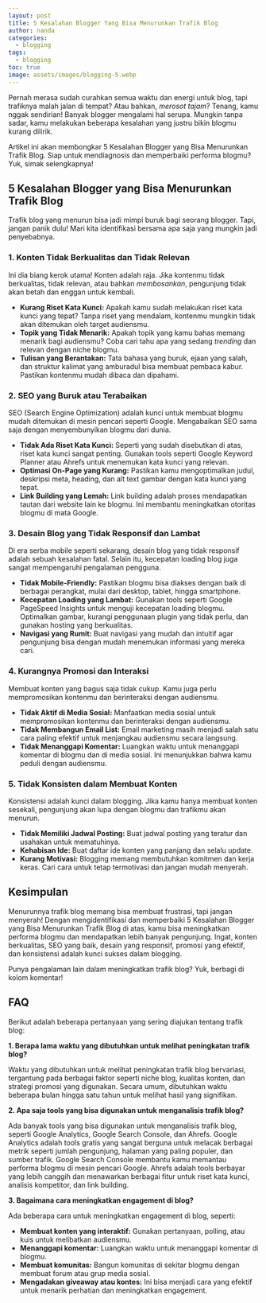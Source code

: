 ```yaml
---
layout: post
title: 5 Kesalahan Blogger Yang Bisa Menurunkan Trafik Blog
author: nanda
categories:
  - blogging
tags:
  - blogging
toc: true
image: assets/images/blogging-5.webp
---
```



Pernah merasa sudah curahkan semua waktu dan energi untuk blog, tapi trafiknya malah jalan di tempat? Atau bahkan, _merosot tajam_? Tenang, kamu nggak sendirian! Banyak blogger mengalami hal serupa. Mungkin tanpa sadar, kamu melakukan beberapa kesalahan yang justru bikin blogmu kurang dilirik.

Artikel ini akan membongkar 5 Kesalahan Blogger yang Bisa Menurunkan Trafik Blog. Siap untuk mendiagnosis dan memperbaiki performa blogmu? Yuk, simak selengkapnya!

## 5 Kesalahan Blogger yang Bisa Menurunkan Trafik Blog

Trafik blog yang menurun bisa jadi mimpi buruk bagi seorang blogger. Tapi, jangan panik dulu! Mari kita identifikasi bersama apa saja yang mungkin jadi penyebabnya.

### 1\. Konten Tidak Berkualitas dan Tidak Relevan

Ini dia biang kerok utama! Konten adalah raja. Jika kontenmu tidak berkualitas, tidak relevan, atau bahkan _membosankan_, pengunjung tidak akan betah dan enggan untuk kembali.

- **Kurang Riset Kata Kunci:** Apakah kamu sudah melakukan riset kata kunci yang tepat? Tanpa riset yang mendalam, kontenmu mungkin tidak akan ditemukan oleh target audiensmu.
- **Topik yang Tidak Menarik:** Apakah topik yang kamu bahas memang menarik bagi audiensmu? Coba cari tahu apa yang sedang _trending_ dan relevan dengan niche blogmu.
- **Tulisan yang Berantakan:** Tata bahasa yang buruk, ejaan yang salah, dan struktur kalimat yang amburadul bisa membuat pembaca kabur. Pastikan kontenmu mudah dibaca dan dipahami.

### 2\. SEO yang Buruk atau Terabaikan

SEO (Search Engine Optimization) adalah kunci untuk membuat blogmu mudah ditemukan di mesin pencari seperti Google. Mengabaikan SEO sama saja dengan menyembunyikan blogmu dari dunia.

- **Tidak Ada Riset Kata Kunci:** Seperti yang sudah disebutkan di atas, riset kata kunci sangat penting. Gunakan tools seperti Google Keyword Planner atau Ahrefs untuk menemukan kata kunci yang relevan.
- **Optimasi On-Page yang Kurang:** Pastikan kamu mengoptimalkan judul, deskripsi meta, heading, dan alt text gambar dengan kata kunci yang tepat.
- **Link Building yang Lemah:** Link building adalah proses mendapatkan tautan dari website lain ke blogmu. Ini membantu meningkatkan otoritas blogmu di mata Google.

### 3\. Desain Blog yang Tidak Responsif dan Lambat

Di era serba mobile seperti sekarang, desain blog yang tidak responsif adalah sebuah kesalahan fatal. Selain itu, kecepatan loading blog juga sangat mempengaruhi pengalaman pengguna.

- **Tidak Mobile-Friendly:** Pastikan blogmu bisa diakses dengan baik di berbagai perangkat, mulai dari desktop, tablet, hingga smartphone.
- **Kecepatan Loading yang Lambat:** Gunakan tools seperti Google PageSpeed Insights untuk menguji kecepatan loading blogmu. Optimalkan gambar, kurangi penggunaan plugin yang tidak perlu, dan gunakan hosting yang berkualitas.
- **Navigasi yang Rumit:** Buat navigasi yang mudah dan intuitif agar pengunjung bisa dengan mudah menemukan informasi yang mereka cari.

### 4\. Kurangnya Promosi dan Interaksi

Membuat konten yang bagus saja tidak cukup. Kamu juga perlu mempromosikan kontenmu dan berinteraksi dengan audiensmu.

- **Tidak Aktif di Media Sosial:** Manfaatkan media sosial untuk mempromosikan kontenmu dan berinteraksi dengan audiensmu.
- **Tidak Membangun Email List:** Email marketing masih menjadi salah satu cara paling efektif untuk menjangkau audiensmu secara langsung.
- **Tidak Menanggapi Komentar:** Luangkan waktu untuk menanggapi komentar di blogmu dan di media sosial. Ini menunjukkan bahwa kamu peduli dengan audiensmu.

### 5\. Tidak Konsisten dalam Membuat Konten

Konsistensi adalah kunci dalam blogging. Jika kamu hanya membuat konten sesekali, pengunjung akan lupa dengan blogmu dan trafikmu akan menurun.

- **Tidak Memiliki Jadwal Posting:** Buat jadwal posting yang teratur dan usahakan untuk mematuhinya.
- **Kehabisan Ide:** Buat daftar ide konten yang panjang dan selalu update.
- **Kurang Motivasi:** Blogging memang membutuhkan komitmen dan kerja keras. Cari cara untuk tetap termotivasi dan jangan mudah menyerah.

## Kesimpulan

Menurunnya trafik blog memang bisa membuat frustrasi, tapi jangan menyerah! Dengan mengidentifikasi dan memperbaiki 5 Kesalahan Blogger yang Bisa Menurunkan Trafik Blog di atas, kamu bisa meningkatkan performa blogmu dan mendapatkan lebih banyak pengunjung. Ingat, konten berkualitas, SEO yang baik, desain yang responsif, promosi yang efektif, dan konsistensi adalah kunci sukses dalam blogging.

Punya pengalaman lain dalam meningkatkan trafik blog? Yuk, berbagi di kolom komentar!

## FAQ

Berikut adalah beberapa pertanyaan yang sering diajukan tentang trafik blog:

**1\. Berapa lama waktu yang dibutuhkan untuk melihat peningkatan trafik blog?**

Waktu yang dibutuhkan untuk melihat peningkatan trafik blog bervariasi, tergantung pada berbagai faktor seperti niche blog, kualitas konten, dan strategi promosi yang digunakan. Secara umum, dibutuhkan waktu beberapa bulan hingga satu tahun untuk melihat hasil yang signifikan.

**2\. Apa saja tools yang bisa digunakan untuk menganalisis trafik blog?**

Ada banyak tools yang bisa digunakan untuk menganalisis trafik blog, seperti Google Analytics, Google Search Console, dan Ahrefs. Google Analytics adalah tools gratis yang sangat berguna untuk melacak berbagai metrik seperti jumlah pengunjung, halaman yang paling populer, dan sumber trafik. Google Search Console membantu kamu memantau performa blogmu di mesin pencari Google. Ahrefs adalah tools berbayar yang lebih canggih dan menawarkan berbagai fitur untuk riset kata kunci, analisis kompetitor, dan link building.

**3\. Bagaimana cara meningkatkan engagement di blog?**

Ada beberapa cara untuk meningkatkan engagement di blog, seperti:

- **Membuat konten yang interaktif:** Gunakan pertanyaan, polling, atau kuis untuk melibatkan audiensmu.
- **Menanggapi komentar:** Luangkan waktu untuk menanggapi komentar di blogmu.
- **Membuat komunitas:** Bangun komunitas di sekitar blogmu dengan membuat forum atau grup media sosial.
- **Mengadakan giveaway atau kontes:** Ini bisa menjadi cara yang efektif untuk menarik perhatian dan meningkatkan engagement.
